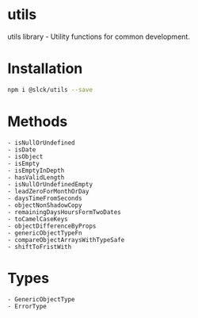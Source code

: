 # utils

utils library - Utility functions for common development.

# Installation

```bash
npm i @slck/utils --save
```

# Methods

    - isNullOrUndefined
    - isDate
    - isObject
    - isEmpty
    - isEmptyInDepth
    - hasValidLength
    - isNullOrUndefinedEmpty
    - leadZeroForMonthOrDay
    - daysTimeFromSeconds
    - objectNonShadowCopy
    - remainingDaysHoursFormTwoDates
    - toCamelCaseKeys
    - objectDifferenceByProps
    - genericObjectTypeFn
    - compareObjectArraysWithTypeSafe
    - shiftToFristWith

# Types

    - GenericObjectType
    - ErrorType
